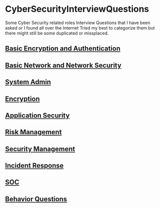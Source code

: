 # CyberSecurityInterviewQuestions
Some Cyber Security related roles Interview Questions that I have been asked or I found all over the Internet
Tried my best to categorize them but there might still be some duplicated or missplaced.

## [Basic Encryption and Authentication](BasicEncryptionAndAuthentication.md)

## [Basic Network and Network Security](BasicNetworkAndNetworkSecurity.md)

## [System Admin](SystemAdmin.md)

## [Encryption](Encryption.md)

## [Application Security](ApplicationSecurity.md)

## [Risk Management ](RiskManagement.md)

## [Security Management](SecurityManagement.md)

## [Incident Response](IncidentResponse.md)

## [SOC](SOC.md)

## [Behavior Questions](BehaviorQuestion.md)
